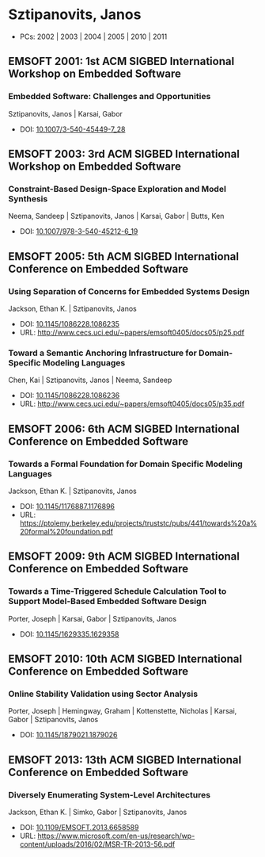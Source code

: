 # Sztipanovits, Janos

* PCs: 2002 | 2003 | 2004 | 2005 | 2010 | 2011

## EMSOFT 2001: 1st ACM SIGBED International Workshop on Embedded Software

### Embedded Software: Challenges and Opportunities
Sztipanovits, Janos | Karsai, Gabor
* DOI: [10.1007/3-540-45449-7_28](https://doi.org/10.1007/3-540-45449-7_28)

## EMSOFT 2003: 3rd ACM SIGBED International Workshop on Embedded Software

### Constraint-Based Design-Space Exploration and Model Synthesis
Neema, Sandeep | Sztipanovits, Janos | Karsai, Gabor | Butts, Ken
* DOI: [10.1007/978-3-540-45212-6_19](https://doi.org/10.1007/978-3-540-45212-6_19)

## EMSOFT 2005: 5th ACM SIGBED International Conference on Embedded Software

### Using Separation of Concerns for Embedded Systems Design
Jackson, Ethan K. | Sztipanovits, Janos
* DOI: [10.1145/1086228.1086235](https://doi.org/10.1145/1086228.1086235)
* URL: <http://www.cecs.uci.edu/~papers/emsoft0405/docs05/p25.pdf>

### Toward a Semantic Anchoring Infrastructure for Domain-Specific Modeling Languages
Chen, Kai | Sztipanovits, Janos | Neema, Sandeep
* DOI: [10.1145/1086228.1086236](https://doi.org/10.1145/1086228.1086236)
* URL: <http://www.cecs.uci.edu/~papers/emsoft0405/docs05/p35.pdf>

## EMSOFT 2006: 6th ACM SIGBED International Conference on Embedded Software

### Towards a Formal Foundation for Domain Specific Modeling Languages
Jackson, Ethan K. | Sztipanovits, Janos
* DOI: [10.1145/1176887.1176896](https://doi.org/10.1145/1176887.1176896)
* URL: <https://ptolemy.berkeley.edu/projects/truststc/pubs/441/towards%20a%20formal%20foundation.pdf>

## EMSOFT 2009: 9th ACM SIGBED International Conference on Embedded Software

### Towards a Time-Triggered Schedule Calculation Tool to Support Model-Based Embedded Software Design
Porter, Joseph | Karsai, Gabor | Sztipanovits, Janos
* DOI: [10.1145/1629335.1629358](https://doi.org/10.1145/1629335.1629358)

## EMSOFT 2010: 10th ACM SIGBED International Conference on Embedded Software

### Online Stability Validation using Sector Analysis
Porter, Joseph | Hemingway, Graham | Kottenstette, Nicholas | Karsai, Gabor | Sztipanovits, Janos
* DOI: [10.1145/1879021.1879026](https://doi.org/10.1145/1879021.1879026)

## EMSOFT 2013: 13th ACM SIGBED International Conference on Embedded Software

### Diversely Enumerating System-Level Architectures
Jackson, Ethan K. | Simko, Gabor | Sztipanovits, Janos
* DOI: [10.1109/EMSOFT.2013.6658589](https://doi.org/10.1109/EMSOFT.2013.6658589)
* URL: <https://www.microsoft.com/en-us/research/wp-content/uploads/2016/02/MSR-TR-2013-56.pdf>

